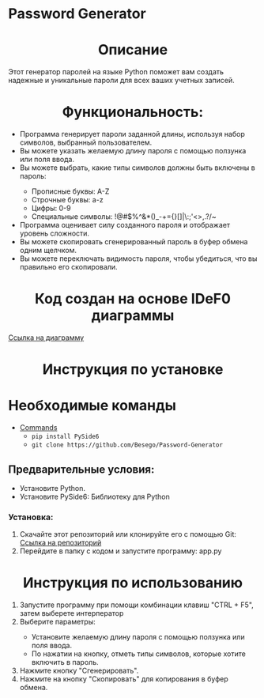 # Password Generator
<h1 align="center">Описание</h1>

Этот генератор паролей на языке Python поможет вам создать надежные и уникальные пароли для всех ваших учетных записей. 

<h1 align="center">Функциональность:</h1>

<ul>
    <li>Программа генерирует пароли заданной длины, используя набор символов, выбранный пользователем.</li>
    <li>Вы можете указать желаемую длину пароля с помощью ползунка или поля ввода.</li>
    <li>Вы можете выбрать, какие типы символов должны быть включены в пароль:</li>
    <ul>
      <li>Прописные буквы: A-Z</li>
      <li>Строчные буквы: a-z</li>
      <li>Цифры: 0-9</li>
      <li>Специальные символы: !@#$%^&*()_-+={}[]|\:;'<>,.?/~</li>
    </ul>
    <li>Программа оценивает силу созданного пароля и отображает уровень сложности.</li>
    <li>Вы можете скопировать сгенерированный пароль в буфер обмена одним щелчком.</li>
    <li>Вы можете переключать видимость пароля, чтобы убедиться, что вы правильно его скопировали.</li>    
</ul>
<h1 align="center">Код создан на основе IDeF0 диаграммы</h1>
<a href="https://github.com/Besego/Password-Generator/blob/master/Password_Generator/IDeF0.drawio.png">Ссылка на диаграмму</a>

<h1 align="center">Инструкция по установке</h1>

# Необходимые команды
- [Commands](#commands)
  - `pip install PySide6`
  -  `git clone https://github.com/Besego/Password-Generator`

<h2>Предварительные условия:</h2>

<ul>
    <li>Установите Python.</li>
    <li>Установите PySide6: Библиотеку для Python</li>
</ul>
  

  <h3>Установка:</h3>
  <ol>
    <li>Скачайте этот репозиторий или клонируйте его с помощью Git: <a href="https://github.com/Besego/Password-Generator">Ссылка на репозиторий</a></li>
    <li>Перейдите в папку с кодом и запустите программу: app.py</li>
  </ol>

  <h1 align="center">Инструкция по использованию</h1>

<ol>
    <li>Запустите программу при помощи комбинации клавиш "CTRL + F5", затем выберете интерператор</li>
    <li>Выберите параметры:</li>
  <ul>
    <li>Установите желаемую длину пароля с помощью ползунка или поля ввода.</li>
    <li>По нажатии на кнопку, отметь типы символов, которые хотите включить в пароль.</li>
  </ul>
  <li>Нажмите кнопку "Сгенерировать".</li>
  <li>Нажмите на кнопку "Скопировать" для копирования в буфер обмена.</li>
  </ol>
  

